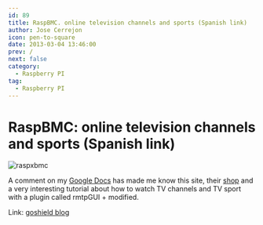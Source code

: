 ```yaml
---
id: 89
title: RaspBMC. online television channels and sports (Spanish link)
author: Jose Cerrejon
icon: pen-to-square
date: 2013-03-04 13:46:00
prev: /
next: false
category:
  - Raspberry PI
tag:
  - Raspberry PI
---
```


# RaspBMC: online television channels and sports (Spanish link)

![raspxbmc](/images/xbmc.jpg)

A comment on my [Google Docs](http://goo.gl/Iwhbq) has made me know this site, their [shop](http://www.goshield.es/es/39-raspberry-pi) and a very interesting tutorial about how to watch TV channels and TV sport with a plugin called rmtpGUI + modified.

Link: [goshield blog](http://blog.goshield.es/2013/02/raspmbc-canales-de-television-online-y.html)